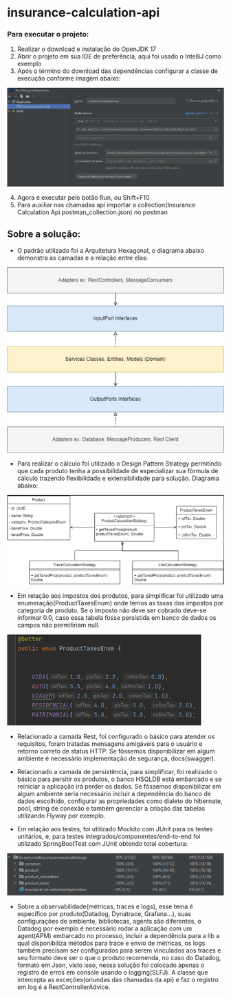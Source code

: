 # insurance-calculation-api

### Para executar o projeto:
1. Realizar o download e instalação do OpenJDK 17
2. Abrir o projeto em sua IDE de preferência, aqui foi usado o IntelliJ como exemplo
3. Após o término do download das dependências configurar a classe de execução conforme imagem abaixo:

![img.png](img.png)

4. Agora é executar pelo botão Run, ou Shift+F10
5. Para auxiliar nas chamadas api importar a collection(Insurance Calculation Api.postman_collection.json) no postman 

## Sobre a solução:

* O padrão utilizado foi a Arquitetura Hexagonal, o diagrama abaixo demonstra as camadas e a relação entre elas:

![img_2.png](img_2.png)

* Para realizar o cálculo foi utilizado o Design Pattern Strategy permitindo que cada produto
tenha a possibilidade de especializar sua fórmula de cálculo trazendo flexibilidade e extensibilidade para solução. Diagrama abaixo:

![img_1.png](img_1.png)

* Em relação aos impostos dos produtos, para simplificar foi utilizado uma enumeração(ProductTaxesEnum) onde temos
as taxas dos impostos por categoria de produto. Se o imposto não deve ser cobrado deve-se informar 0.0, caso essa tabela fosse persistida
em banco de dados os campos não permitiriam null.

![img_4.png](img_4.png)

* Relacionado a camada Rest, foi configurado o básico para atender os requisitos, foram tratadas mensagens
amigáveis para o usuário e retorno correto de status HTTP. Se fôssemos disponibilizar em algum ambiente é necessário implementação de segurança, docs(swagger).


* Relacionado a camada de persistência, para simplificar, foi realizado o básico para persitir os produtos, o banco HSQLDB está embarcado e se reiniciar a aplicação
irá perder os dados. Se fôssemos disponibilizar em algum ambiente seria necessário incluir a dependência do banco de dados escolhido, configurar as
propriedades como dialeto do hibernate, pool, string de conexão e também gerenciar a criação das tabelas utilizando Flyway por exemplo.


* Em relação aos testes, foi utilizado Mockito com JUnit para os testes unitários, e, para
testes integrados/componentes/end-to-end foi utilizado SpringBootTest com JUnit obtendo total cobertura: 

![img_3.png](img_3.png)

* Sobre a observabilidade(métricas, traces e logs), esse tema é específico por produto(Datadog, Dynatrace, Grafana...), suas configurações de ambiente, bibliotecas, agents são diferentes, o Datadog por exemplo é necessário rodar a aplicação com um agent(APM) embarcado no processo,
incluir a dependência para a lib a qual disponibiliza métodos para trace e envio de métricas, os logs também precisam
ser configurados para serem vinculados aos traces e seu formato deve ser o que o produto recomenda, no caso do Datadog,
formato em Json, visto isso, nessa solução foi colocado apenas o registro de erros em console usando o logging(SLFJ). A classe
que intercepta as exceções(oriundas das chamadas da api) e faz o registro em log é a RestControllerAdvice.
